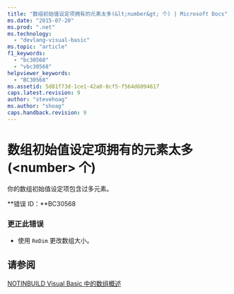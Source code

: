 ```yaml
---
title: "数组初始值设定项拥有的元素太多(&lt;number&gt; 个) | Microsoft Docs"
ms.date: "2015-07-20"
ms.prod: ".net"
ms.technology: 
  - "devlang-visual-basic"
ms.topic: "article"
f1_keywords: 
  - "bc30568"
  - "vbc30568"
helpviewer_keywords: 
  - "BC30568"
ms.assetid: 5d81f73d-1ce1-42a0-8cf5-f564d6094617
caps.latest.revision: 9
author: "stevehoag"
ms.author: "shoag"
caps.handback.revision: 9
---
```

# 数组初始值设定项拥有的元素太多(&lt;number&gt; 个)
你的数组初始值设定项包含过多元素。  
  
 **错误 ID：**BC30568  
  
### 更正此错误  
  
-   使用 `ReDim` 更改数组大小。  
  
## 请参阅  
 [NOTINBUILD Visual Basic 中的数组概述](http://msdn.microsoft.com/zh-cn/ca50e2f2-b4d2-4c57-9169-9abbcc3392d8)